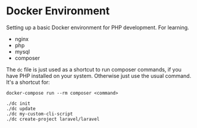 # Docker Environment

Setting up a basic Docker environment for PHP development. For learning.

- nginx
- php
- mysql
- composer

The `dc` file is just used as a shortcut to run composer commands, if you have PHP installed on your system. Otherwise
just use the usual command. It's a shortcut for:

```
docker-compose run --rm composer <command>
```

```
./dc init
./dc update
./dc my-custom-cli-script
./dc create-project laravel/laravel
```